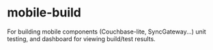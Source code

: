 mobile-build
============

For building mobile components (Couchbase-lite, SyncGateway...) unit testing, and dashboard for viewing build/test results.
